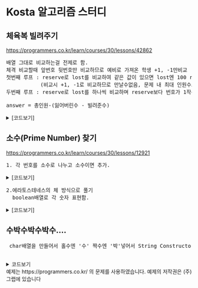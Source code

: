 # Kosta 알고리즘 스터디


## 체육복 빌려주기
https://programmers.co.kr/learn/courses/30/lessons/42862
<pre>
배열 그대로 비교하는걸 전제로 함.
체격 비교할때 앞번호 뒷번호만 비교하므로 예비로 가져온 학생 +1, -1만비교
첫번째 루프 : reserve로 lost를 비교하여 같은 값이 있으면 lost엔 100 reserve엔 200으로 쓰레기 값을 넣음. 
           (비교시 +1, -1로 비교하므로 만날수없음, 문제 내 최대 인원수도 넘어섬.)
두번째 루프 : reserve로 lost를 하나씩 비교하며 reserve보다 번호가 1작은 번호부터 빌려주고 answer++, 루프 빠져나옴(break)

answer = 총인원-(잃어버린수 - 빌려준수)
</pre>
<details><summary>[코드보기]</summary>
	

	
```java
public class ex0326 {
	    public static int solution(int n, int[] lost, int[] reserve) {  		    	
	        int answer = 0;
	        int ll = lost.length;
	        int rl = reserve.length;
	        for(int i=0; i<rl; i++){//자기가 잃어버리고 가져온 애들 지움 lost->100 reserve->200
	            for(int j=0; j<ll ;j++){
	            	if(lost[j]==reserve[i]) {
	            		lost[j]=100;
	            		reserve[i]=200;
	            		answer++;
	            		break;
	            	}	            	
	            }
	        }
	        for(int i=0; i<rl; i++){//이제 빌려줌-앞번호부터 받은애들 100
	            for(int j=0; j<ll ;j++){
	            	if(lost[j]==reserve[i]-1) {
	            		lost[j]=100;
	            		answer++;
	            		break;
	            	}else if(lost[j]==reserve[i]+1) {
	            		lost[j]=100;
	            		answer++;
	            		break;
	            	}
	            }
	        }
	        answer=n-(ll-answer); //총인원-(잃어버린수 - 빌려준수)
	        System.out.println(answer);
	        return answer;
	    }
	public static void main(String[] args) {
		int n1 = 5;
		int n2 = 5;
		int n3 = 3;
		int[] l1 = {2, 4};
		int[] r1 = {1, 3, 5};		
		int[] l2 = {2, 4};
		int[] r2 = {3};		
		int[] l3 = {3};
		int[] r3 = {1};
		int re1 = solution(n1, l1, r1);
		System.out.println();
		int re2 = solution(n2, l2, r2);
		System.out.println();
		int re3 = solution(n3, l3, r3);
	}

}
 ```
 
 </details>
 
 ## 소수(Prime Number) 찾기
https://programmers.co.kr/learn/courses/30/lessons/12921
<pre>
1. 각 번호를 소수로 나누고 소수이면 추가.
</pre>
<details><summary>[코드보기]</summary>
	

	
```java
int answer = 1;
		      int flag = 0;
		      List<Integer> list = new ArrayList<>();
		      list.add(2);
		      for(int i=2; i<=n; i++){		            
		            for(int num : list) {
		            	if(i%num == 0) {
		            		flag++;
		            		break;
		            	}
		            }
		            if(flag==0) {
	            		answer++;
	            		list.add(i);
	            	} else {
	            		flag=0;
	            	}
		            
		      }
		      return answer;
		      //java.util.ConcurrentModificationException 도중에 list인덱스와 사이즈값이 변함
		  }
 ```
 
 </details>
 
 <pre>
2.에라토스테네스의 체 방식으로 풀기
  boolean배열로 각 숫자 표현함.
</pre>
<details><summary>[코드보기]</summary>
	

	
```java
public static int solution2(int n) {
			  int answer=0;
			  ArrayList<Boolean> primeList = new ArrayList<Boolean>(n+1);
			  primeList.add(false);
			  primeList.add(false);
			  
			// 2 부터  ~ i*i <= n
				// 각각의 배수들을 지워간다.
				for(int i=2; (i*i)<=n; i++){
					if(primeList.get(i)){
						for(int j = i*2; j<=n; j+=i) primeList.set(j, false);
						//i*i 미만은 이미 처리되었으므로 j의 시작값은 i*i로 최적화할 수 있다.
					}
				}
				
				for(boolean b : primeList) {
					if(b) {
						answer++;
					}
				}
				
			  
			 return answer;
		  }
 ```
 
 </details>
 
 ## 수박수박수박수....
 <pre>
 char배열을 만들어서 홀수엔 '수' 짝수엔 '박'넣어서 String Constructor로 String 만들어 반환
 </pre>
 <details><summary>코드보기</summary>
	
 ```java
 class Solution {
		  public String solution(int n) {
			  char[] cr = new char[n];
		      for(int i=0; i<n; i+=2){
		          cr[i]='수';
		      }
		      for(int i=1; i<n; i+=2){
		          cr[i]='박';
		      }
		      return new String(cr);
		  }
	}
 ```
 
 </details>
 예제는 https://programmers.co.kr/ 의 문제를 사용하였습니다. 예제의 저작권은 (주)그랩에 있습니다
